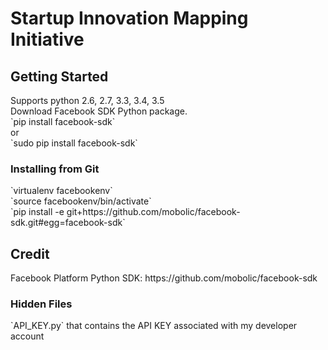 <h1> Startup Innovation Mapping Initiative </h1>

<h2> Getting Started </h2>
Supports python 2.6, 2.7, 3.3, 3.4, 3.5 </br>
Download Facebook SDK Python package. </br>
`pip install facebook-sdk` </br>
or </br>
`sudo pip install facebook-sdk`

<h3> Installing from Git </h3>
`virtualenv facebookenv` </br>
`source facebookenv/bin/activate` </br>
`pip install -e git+https://github.com/mobolic/facebook-sdk.git#egg=facebook-sdk`

<h2> Credit </h2>
Facebook Platform Python SDK: https://github.com/mobolic/facebook-sdk

<h3> Hidden Files </h3>
`API_KEY.py` that contains the API KEY associated with my developer account